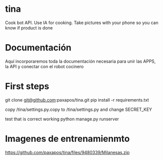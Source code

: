 # tina
Cook bot API. Use IA for cooking. Take pictures with your phone so you can know if product is done


# Documentación
Aquí incorporaremos toda la documentación necesaria para unir las APPS, la API y conectar con el robot cocinero




# First steps

git clone git@github.com:paxapos/tina.git
pip install -r requirements.txt 

copy /tina/settings.py.copy to /tina/settings.py and change SECRET_KEY 

test that is correct working
python manage.py runserver



# Imagenes de entrenamienmto

https://github.com/paxapos/tina/files/9480339/Milanesas.zip

